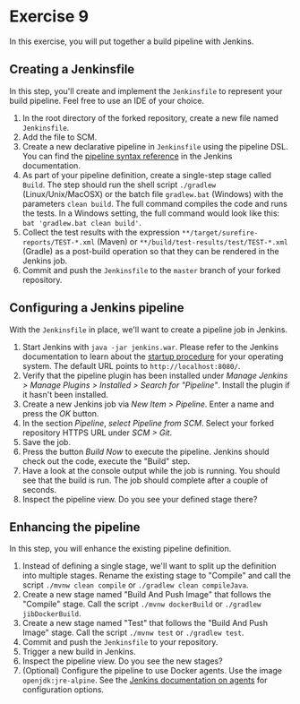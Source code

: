 # Exercise 9

In this exercise, you will put together a build pipeline with Jenkins.

## Creating a Jenkinsfile

In this step, you'll create and implement the `Jenkinsfile` to represent your build pipeline. Feel free to use an IDE of your choice.

1. In the root directory of the forked repository, create a new file named `Jenkinsfile`.
2. Add the file to SCM.
3. Create a new declarative pipeline in `Jenkinsfile` using the pipeline DSL. You can find the [pipeline syntax reference](https://jenkins.io/doc/book/pipeline/syntax/) in the Jenkins documentation.
4. As part of your pipeline definition, create a single-step stage called `Build`. The step should run the shell script `./gradlew` (Linux/Unix/MacOSX) or the batch file `gradlew.bat` (Windows) with the parameters `clean build`. The full command compiles the code and runs the tests. In a Windows setting, the full command would look like this: `bat 'gradlew.bat clean build'`.
5. Collect the test results with the expression `**/target/surefire-reports/TEST-*.xml` (Maven) or `**/build/test-results/test/TEST-*.xml` (Gradle) as a post-build operation so that they can be rendered in the Jenkins job.
6. Commit and push the `Jenkinsfile` to the `master` branch of your forked repository.

## Configuring a Jenkins pipeline

With the `Jenkinsfile` in place, we'll want to create a pipeline job in Jenkins.

1. Start Jenkins with `java -jar jenkins.war`. Please refer to the Jenkins documentation to learn about the [startup procedure](https://wiki.jenkins.io/display/JENKINS/Starting+and+Accessing+Jenkins) for your operating system. The default URL points to `http://localhost:8080/`.
2. Verify that the pipeline plugin has been installed under _Manage Jenkins > Manage Plugins > Installed > Search for "Pipeline"_. Install the plugin if it hasn't been installed.
3. Create a new Jenkins job via _New Item > Pipeline_. Enter a name and press the _OK_ button.
4. In the section _Pipeline_, _select Pipeline from SCM_. Select your forked repository HTTPS URL under _SCM > Git_.
5. Save the job.
6. Press the button _Build Now_ to execute the pipeline. Jenkins should check out the code, execute the "Build" step.
7. Have a look at the console output while the job is running. You should see that the build is run. The job should complete after a couple of seconds.
8. Inspect the pipeline view. Do you see your defined stage there?

## Enhancing the pipeline

In this step, you will enhance the existing pipeline definition.

1. Instead of defining a single stage, we'll want to split up the definition into multiple stages. Rename the existing stage to "Compile" and call the script `./mvnw clean compile` or `./gradlew clean compileJava`.
2. Create a new stage named "Build And Push Image" that follows the "Compile" stage. Call the script `./mvnw dockerBuild` or `./gradlew jibDockerBuild`.
3. Create a new stage named "Test" that follows the "Build And Push Image" stage. Call the script `./mvnw test` or `./gradlew test`.
4. Commit and push the `Jenkinsfile` to your repository.
5. Trigger a new build in Jenkins.
6. Inspect the pipeline view. Do you see the new stages?
7. (Optional) Configure the pipeline to use Docker agents. Use the image `openjdk:jre-alpine`. See the [Jenkins documentation on agents](https://jenkins.io/doc/book/pipeline/syntax/#agent) for configuration options.